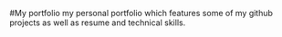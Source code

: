 #My portfolio
my personal portfolio which features some of my github projects as well as resume and technical skills.
